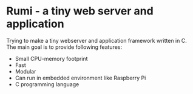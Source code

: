 Rumi - a tiny web server and application
===============================================

Trying to make a tiny webserver and application framework written in C. The main goal is to provide following features:

* Small CPU-memory footprint
* Fast
* Modular
* Can run in embedded environment like Raspberry Pi
* C programming language